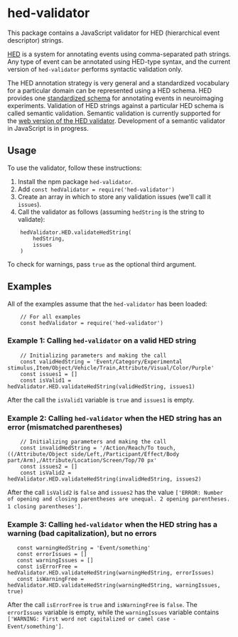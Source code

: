 # hed-validator

This package contains a JavaScript validator for HED (hierarchical event descriptor) strings.

[HED](http://www.hedtags.org/) is a system for annotating events using comma-separated path strings. Any type of event can be annotated using HED-type syntax, and the current version of `hed-validator` performs syntactic validation only.

The HED annotation strategy is very general and a standardized vocabulary for a particular domain can be represented using a HED schema. HED provides one [standardized schema](https://github.com/BigEEGConsortium/HED-schema/wiki/HED-Schema) for annotating events in neuroimaging experiments. Validation of HED strings against a particular HED schema is called semantic validation. Semantic validation is currently supported for the [web version of the HED validator](http://visual.cs.utsa.edu/hed). Development of a semantic validator in JavaScript is in progress.

## Usage

To use the validator, follow these instructions:

1. Install the npm package `hed-validator`.
1. Add `const hedValidator = require('hed-validator')`
1. Create an array in which to store any validation issues (we'll call it `issues`).
1. Call the validator as follows (assuming `hedString` is the string to validate):

```
    hedValidator.HED.validateHedString(
        hedString,
        issues
    )
```

To check for warnings, pass `true` as the optional third argument.

## Examples

All of the examples assume that the `hed-validator` has been loaded:

```
    // For all examples
    const hedValidator = require('hed-validator')
```

### Example 1: Calling `hed-validator` on a valid HED string

```
    // Initializing parameters and making the call
    const validHedString = 'Event/Category/Experimental stimulus,Item/Object/Vehicle/Train,Attribute/Visual/Color/Purple'
    const issues1 = []
    const isValid1 = hedValidator.HED.validateHedString(validHedString, issues1)
```

After the call the `isValid1` variable is `true` and `issues1` is empty.

### Example 2: Calling `hed-validator` when the HED string has an error (mismatched parentheses)

```
    // Initializing parameters and making the call
    const invalidHedString = '/Action/Reach/To touch,((/Attribute/Object side/Left,/Participant/Effect/Body part/Arm),/Attribute/Location/Screen/Top/70 px'
    const issues2 = []
    const isValid2 = hedValidator.HED.validateHedString(invalidHedString, issues2)
```

After the call `isValid2` is `false` and `issues2` has the value `['ERROR: Number of opening and closing parentheses are unequal. 2 opening parentheses. 1 closing parentheses']`.

### Example 3: Calling `hed-validator` when the HED string has a warning (bad capitalization), but no errors

```
   const warningHedString = 'Event/something'
   const errorIssues = []
   const warningIssues = []
   const isErrorFree = hedValidator.HED.validateHedString(warningHedString, errorIssues)
   const isWarningFree = hedValidator.HED.validateHedString(warningHedString, warningIssues, true)
```

After the call `isErrorFree` is `true` and `isWarningFree` is `false`. The `errorIssues` variable is empty, while the `warningIssues` variable contains `['WARNING: First word not capitalized or camel case - Event/something']`.

```

```
